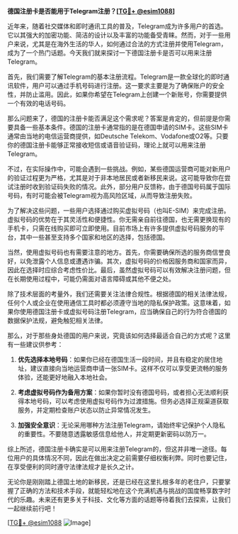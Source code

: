 **德国注册卡是否能用于Telegram注册？[[TG💪+ @esim1088](https://t.me/s/esim1088)]**

近年来，随着社交媒体和即时通讯工具的普及，Telegram成为许多用户的首选。它以其强大的加密功能、简洁的设计以及丰富的功能备受青睐。然而，对于一些用户来说，尤其是在海外生活的华人，如何通过合法的方式注册并使用Telegram，成为了一个热门话题。今天我们就来探讨一下德国注册卡是否可以用来注册Telegram。

首先，我们需要了解Telegram的基本注册流程。Telegram是一款全球化的即时通讯软件，用户可以通过手机号码进行注册。这一要求主要是为了确保账户的安全性，并防止滥用。因此，如果你希望在Telegram上创建一个新账号，你需要提供一个有效的电话号码。

那么问题来了，德国的注册卡能否满足这个需求呢？答案是肯定的，但前提是你需要具备一些基本条件。德国的注册卡通常指的是在德国申请的SIM卡。这些SIM卡通常由当地的电信运营商提供，如Deutsche Telekom、Vodafone或O2等。只要你的德国注册卡能够正常接收短信或语音验证码，理论上就可以用来注册Telegram。

不过，在实际操作中，可能会遇到一些挑战。例如，某些德国运营商可能对新用户的验证过程更为严格，尤其是对于非本地居民或者新移民来说。这可能导致你在尝试注册时收到验证码失败的情况。此外，部分用户反馈称，由于德国号码属于国际号码，有时可能会被Telegram视为高风险区域，从而导致注册失败。

为了解决这些问题，一些用户选择通过购买虚拟号码（也叫E-SIM）来完成注册。虚拟号码的优势在于其灵活性和便捷性。你无需亲自前往德国，也无需更换现有的手机卡，只需在线购买即可立即使用。目前市场上有许多提供虚拟号码服务的平台，其中一些甚至支持多个国家和地区的选择，包括德国。

当然，使用虚拟号码也有需要注意的地方。首先，你需要确保所选的服务商信誉良好，以免泄露个人信息或遭遇诈骗。其次，虚拟号码的价格因服务商和国家而异，因此在选择时应综合考虑性价比。最后，虽然虚拟号码可以有效解决注册问题，但在长期使用过程中，可能仍需面对语言障碍或其他不便之处。

除了技术层面的考量外，我们还需要关注法律合规性。根据德国的相关法律法规，任何个人或企业在使用通信工具时都必须遵守当地的隐私保护政策。这意味着，如果你使用德国注册卡或虚拟号码注册Telegram，应当确保自己的行为符合德国的数据保护法规，避免触犯相关法律。

那么，对于那些身处德国的用户来说，究竟该如何选择最适合自己的方式呢？这里有一些建议供参考：

1. **优先选择本地号码**：如果你已经在德国生活一段时间，并且有稳定的居住地址，建议直接向当地运营商申请一张SIM卡。这样不仅可以享受更流畅的服务体验，还能更好地融入本地社会。

2. **考虑虚拟号码作为备用方案**：如果你暂时没有德国号码，或者担心无法顺利获得本地号码，可以考虑使用虚拟号码作为过渡措施。但务必选择正规渠道获取服务，并定期检查账户状态以防止异常情况发生。

3. **加强安全意识**：无论采用哪种方法注册Telegram，请始终牢记保护个人隐私的重要性。不要随意透露敏感信息给他人，并定期更新密码以防万一。

综上所述，德国注册卡确实是可以用来注册Telegram的，但这并非唯一途径。每位用户的具体情况不同，因此在做出决定之前需要仔细权衡利弊。同时也要记住，在享受便利的同时遵守法律法规才是长久之计。

无论你是刚刚踏上德国土地的新移民，还是已经在这里扎根多年的老住户，只要掌握了正确的方法和技术手段，就能轻松地在这个充满机遇与挑战的国度畅享数字时代的乐趣。未来还有更多关于科技、文化等方面的话题等待着我们去探索，让我们一起继续前行吧！

[[TG💪+ @esim1088](https://t.me/s/esim1088) ![Image](https://i.postimg.cc/4NQfJmqS/Snipaste-2025-05-13-00-14-12.png)]